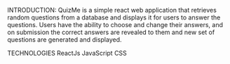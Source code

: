 INTRODUCTION:
QuizMe is a simple react web application that retrieves random questions from a database and displays it for users to answer the questions.
Users have the ability to choose and change their answers, and on submission the correct answers are revealed to them and new set of questions 
are generated and displayed.

TECHNOLOGIES
ReactJs
JavaScript
CSS
